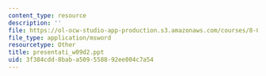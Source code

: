 ```yaml
---
content_type: resource
description: ''
file: https://ol-ocw-studio-app-production.s3.amazonaws.com/courses/8-02t-electricity-and-magnetism-spring-2005/3f384cdd8baba509558892ee004c7a54_presentati_w09d2.ppt
file_type: application/msword
resourcetype: Other
title: presentati_w09d2.ppt
uid: 3f384cdd-8bab-a509-5588-92ee004c7a54
---
```

